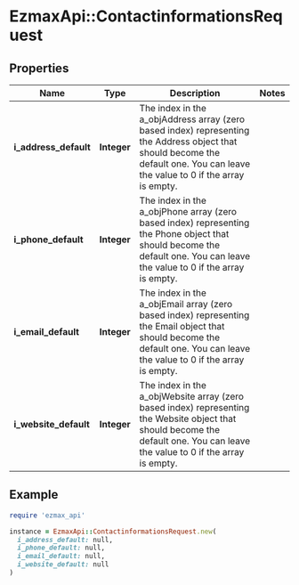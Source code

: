 # EzmaxApi::ContactinformationsRequest

## Properties

| Name | Type | Description | Notes |
| ---- | ---- | ----------- | ----- |
| **i_address_default** | **Integer** | The index in the a_objAddress array (zero based index) representing the Address object that should become the default one.  You can leave the value to 0 if the array is empty. |  |
| **i_phone_default** | **Integer** | The index in the a_objPhone array (zero based index) representing the Phone object that should become the default one.  You can leave the value to 0 if the array is empty. |  |
| **i_email_default** | **Integer** | The index in the a_objEmail array (zero based index) representing the Email object that should become the default one.  You can leave the value to 0 if the array is empty. |  |
| **i_website_default** | **Integer** | The index in the a_objWebsite array (zero based index) representing the Website object that should become the default one.  You can leave the value to 0 if the array is empty. |  |

## Example

```ruby
require 'ezmax_api'

instance = EzmaxApi::ContactinformationsRequest.new(
  i_address_default: null,
  i_phone_default: null,
  i_email_default: null,
  i_website_default: null
)
```


